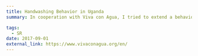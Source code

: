 ```yaml
---
title: Handwashing Behavior in Uganda
summary: In cooperation with Viva con Agua, I tried to extend a behavior change tool ([Football 4 Wash](https://vivaconagua.at/uganda/)) with findings from my research. The goal was to promote handwashing behavior among primary school children in Uganda. In the 10 days following the intervention, handwashing behavior increased, especially in critical situations (e.g., before eating).

tags:
  - SR
date: 2017-09-01
external_link: https://www.vivaconagua.org/en/
---
```

